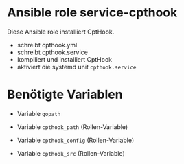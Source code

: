 # Ansible role service-cpthook

Diese Ansible role installiert CptHook.

- schreibt cpthook.yml
- schreibt cpthook.service
- kompiliert und installiert CptHook
- aktiviert die systemd unit `cpthook.service`

# Benötigte Variablen

- Variable `gopath`

- Variable `cpthook_path` (Rollen-Variable)
- Variable `cpthook_config` (Rollen-Variable)
- Variable `cpthook_src` (Rollen-Variable)
